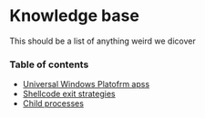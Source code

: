 # Knowledge base

This should be a list of anything weird we dicover

### Table of contents

- [Universal Windows Platofrm apss](/KB/universal-windows-platform.md)
- [Shellcode exit strategies](/KB/shellcode-exit-strategy.md)
- [Child processes](/KB/child-processes.md)